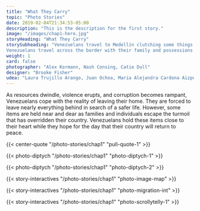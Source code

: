 ```yaml
---
title: "What They Carry"
topic: "Photo Stories"
date: 2019-02-04T21:34:53-05:00
description: "This is the description for the first story."
image: "/images/chap1-hero.jpg"
storyHeading: "What They Carry"
storySubheading: "Venezuelans travel to Medellín clutching some things with a tighter grip.
Venezuelans travel across the border with their family and possessions in tow."
weight: 1
card: false
photographer: "Alex Kormann, Nash Consing, Catie Dull"
designer: "Brooke Fisher"
udea: "Laura Trujillo Arango, Juan Ochoa, Maria Alejandra Cardona Aizpurua"
---
```


As resources dwindle, violence erupts, and corruption becomes rampant, Venezuelans cope with the reality of leaving their home. They are forced to leave nearly everything behind in search of a safer life. However, some items are held near and dear as families and individuals escape the turmoil that has overridden their country. Venezuelans hold these items close to their heart while they hope for the day that their country will return to peace.

{{< center-quote "/photo-stories/chap1" "pull-quote-1" >}}

<!-- this one is for Kiara -->
{{< photo-diptych "/photo-stories/chap1" "photo-diptych-1" >}}

<div class="photo__line"></div>


<!-- this one is to show how horizontal photos will be presented -->
{{< photo-diptych "/photo-stories/chap1" "photo-diptych-2" >}}

{{< story-interactives "/photo-stories/chap1" "photo-image-map" >}}

{{< story-interactives "/photo-stories/chap1" "photo-migration-int" >}}

{{< story-interactives "/photo-stories/chap1" "photo-scrollytelly-1" >}}